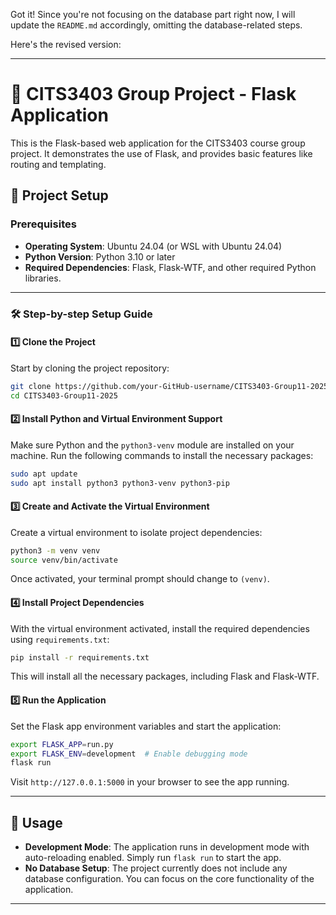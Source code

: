 Got it! Since you're not focusing on the database part right now, I will update the `README.md` accordingly, omitting the database-related steps.

Here's the revised version:

---

# 🚀 CITS3403 Group Project - Flask Application

This is the Flask-based web application for the CITS3403 course group project. It demonstrates the use of Flask, and provides basic features like routing and templating.

## 🚀 Project Setup

### Prerequisites

- **Operating System**: Ubuntu 24.04 (or WSL with Ubuntu 24.04)
- **Python Version**: Python 3.10 or later
- **Required Dependencies**: Flask, Flask-WTF, and other required Python libraries.

---

### 🛠 Step-by-step Setup Guide

#### 1️⃣ Clone the Project

Start by cloning the project repository:

```bash
git clone https://github.com/your-GitHub-username/CITS3403-Group11-2025.git
cd CITS3403-Group11-2025
```

#### 2️⃣ Install Python and Virtual Environment Support

Make sure Python and the `python3-venv` module are installed on your machine. Run the following commands to install the necessary packages:

```bash
sudo apt update
sudo apt install python3 python3-venv python3-pip
```

#### 3️⃣ Create and Activate the Virtual Environment

Create a virtual environment to isolate project dependencies:

```bash
python3 -m venv venv
source venv/bin/activate
```

Once activated, your terminal prompt should change to `(venv)`.

#### 4️⃣ Install Project Dependencies

With the virtual environment activated, install the required dependencies using `requirements.txt`:

```bash
pip install -r requirements.txt
```

This will install all the necessary packages, including Flask and Flask-WTF.

#### 5️⃣ Run the Application 

Set the Flask app environment variables and start the application:

```bash
export FLASK_APP=run.py
export FLASK_ENV=development  # Enable debugging mode
flask run
```

Visit `http://127.0.0.1:5000` in your browser to see the app running.

---

## 🧭 Usage

- **Development Mode**: The application runs in development mode with auto-reloading enabled. Simply run `flask run` to start the app.
- **No Database Setup**: The project currently does not include any database configuration. You can focus on the core functionality of the application.

---

